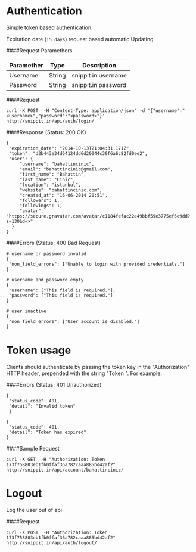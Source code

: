 Authentication
=======================
Simple token based authentication.

Expiration date (`15 days`) request based automatic Updating

####Request Paramethers

| Paramether    | Type     | Description         |
| ------------- | ---------|---------------------|
| Username      | String   | snippit.in username |
| Password      | String   | snippit.in password |


####Request

    curl -X POST  -H "Content-Type: application/json" -d '{"username":"<username>","password":"<password>"}' http://snippit.in/api/auth/login/
    
    
####Response (Status: 200 OK)

    {
     "expiration_date": "2014-10-13T21:04:31.171Z",
     "token": "d2b443e34d64124dd6d20044c39f6a6c82fd0ee2",
     "user": {
         "username": "bahattincinic",
         "email": "bahattincinic@gmail.com",
         "first_name": "Bahattin",
         "last_name": "Cinic",
         "location": "istanbul",
         "website": "bahattincinic.com",
         "created_at": "16-06-2014 20:51",
         "followers": 1,
         "followings": 1,
         "avatar": "https://secure.gravatar.com/avatar/c1184fefac22e49bbf59e3775ef6e9dd?s=130&d=>"
      }
    }
    

####Errors (Status: 400 Bad Request)
    
    # username or password invalid
    {
     "non_field_errors": ["Unable to login with provided credentials."]
    }
    
    # username and password empty
    {
     "username": ["This field is required."],
     "password": ["This field is required."]
    }
    
    # user inactive
    {
     "non_field_errors": ["User account is disabled."]
    }


Token usage
=========================
Clients should authenticate by passing the token key in the "Authorization" HTTP header, prepended with the string "Token ".  For example:

####Errors (Status: 401 Unauthorized)

    {
     "status_code": 401,
     "detail": "Invalid token"
     }

    {
     "status_code": 401,
     "detail": "Token has expired"
    }

####Sample Request

    curl -X GET  -H "Authorization: Token 173f758803eb1fb0ffaf36a782caaa885bd42af2"   http://snippit.in/api/account/bahattincinic/


Logout
=========================
Log the user out of api

####Request

    curl -X POST  -H "Authorization: Token 173f758803eb1fb0ffaf36a782caaa885bd42af2"   http://snippit.in/api/auth/logout/

